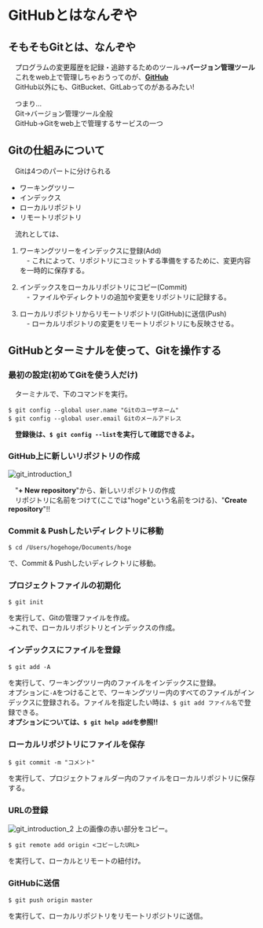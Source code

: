 # GitHubとはなんぞや

## そもそもGitとは、なんぞや
　プログラムの変更履歴を記録・追跡するためのツール→**バージョン管理ツール**  
　これをweb上で管理しちゃおうってのが、[**GitHub**](https://github.com)  
　GitHub以外にも、GitBucket、GitLabってのがあるみたい!    

　つまり...  
　Git→バージョン管理ツール全般  
　GitHub→Gitをweb上で管理するサービスの一つ  

## Gitの仕組みについて
　Gitは4つのパートに分けられる
- ワーキングツリー
- インデックス
- ローカルリポジトリ
- リモートリポジトリ  

　流れとしては、  

1. ワーキングツリーをインデックスに登録(Add)  
　- これによって、リポジトリにコミットする準備をするために、変更内容を一時的に保存する。    

2. インデックスをローカルリポジトリにコピー(Commit)  
　- ファイルやディレクトリの追加や変更をリポジトリに記録する。    

3. ローカルリポジトリからリモートリポジトリ(GitHub)に送信(Push)  
　- ローカルリポジトリの変更をリモートリポジトリにも反映させる。  

## GitHubとターミナルを使って、Gitを操作する
### 最初の設定(初めてGitを使う人だけ)
　ターミナルで、下のコマンドを実行。
```
$ git config --global user.name "Gitのユーザネーム"
$ git config --global user.email Gitのメールアドレス
```
　**登録後は、`$ git config --list`を実行して確認できるよ。**  

### GitHub上に新しいリポジトリの作成
![git_introduction_1](https://github.com/SeiyaKokushi/til/git/git_introduction_1.png)  

　"**+ New repository**"から、新しいリポジトリの作成  
　リポジトリに名前をつけて(ここでは"hoge"という名前をつける)、"**Create repository**"!!

### Commit & Pushしたいディレクトリに移動
```
$ cd /Users/hogehoge/Documents/hoge
```
で、Commit & Pushしたいディレクトリに移動。

### プロジェクトファイルの初期化
```
$ git init
```
を実行して、Gitの管理ファイルを作成。  
→これで、ローカルリポジトリとインデックスの作成。

### インデックスにファイルを登録
```
$ git add -A
```
を実行して、ワーキングツリー内のファイルをインデックスに登録。  
オプションに`-A`をつけることで、ワーキングツリー内のすべてのファイルがインデックスに登録される。ファイルを指定したい時は、`$ git add ファイル名`で登録できる。  
**オプションについては、`$ git help add`を参照!!**

### ローカルリポジトリにファイルを保存
```
$ git commit -m "コメント"
```
を実行して、プロジェクトフォルダー内のファイルをローカルリポジトリに保存する。

### URLの登録
![git_introduction_2](/Users/kokushiseiya/Documents/til/git/git_introduction_2.png)
上の画像の赤い部分をコピー。
```
$ git remote add origin <コピーしたURL>
```
を実行して、ローカルとリモートの紐付け。

### GitHubに送信
```
$ git push origin master
```
を実行して、ローカルリポジトリをリモートリポジトリに送信。
